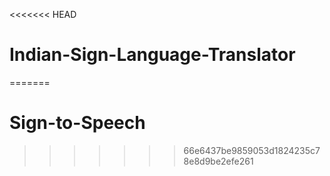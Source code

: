 <<<<<<< HEAD
# Indian-Sign-Language-Translator
=======
# Sign-to-Speech
>>>>>>> 66e6437be9859053d1824235c78e8d9be2efe261
